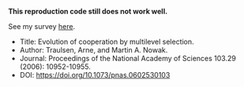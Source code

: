 **This reproduction code still does not work well.**

See my survey [here](https://github.com/mas178/social-simulation/wiki/Traulsen2006).

- Title: Evolution of cooperation by multilevel selection.
- Author: Traulsen, Arne, and Martin A. Nowak.
- Journal: Proceedings of the National Academy of Sciences 103.29 (2006): 10952-10955.
- DOI: https://doi.org/10.1073/pnas.0602530103